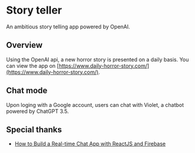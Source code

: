 # Story teller

An ambitious story telling app powered by OpenAI.

## Overview

Using the OpenAI api, a new horror story is presented on a daily basis.
You can view the app on [https://www.daily-horror-story.com/](https://www.daily-horror-story.com/).

## Chat mode

Upon loging with a Google account, users can chat with Violet, a chatbot powered by ChatGPT 3.5.

## Special thanks

- [How to Build a Real-time Chat App with ReactJS and Firebase](https://www.freecodecamp.org/news/building-a-real-time-chat-app-with-reactjs-and-firebase/)
